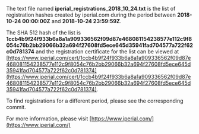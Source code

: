 The text file named **iperial_registrations_2018_10_24.txt** is the list of registration hashes created by iperial.com during the period between **2018-10-24 00:00:00Z** and **2018-10-24 23:59:59Z**.

The SHA 512 hash of the list is **1ccb4b9f24f933b6a8a1a909336562f09d87e468081154238577e112c9f8054c76b2bb29066b32a694f27608fd5ece645d35941fad704577a722f62c0d781374** and the registration certificate for the list can be viewed at [https://www.iperial.com/cert/1ccb4b9f24f933b6a8a1a909336562f09d87e468081154238577e112c9f8054c76b2bb29066b32a694f27608fd5ece645d35941fad704577a722f62c0d781374](https://www.iperial.com/cert/1ccb4b9f24f933b6a8a1a909336562f09d87e468081154238577e112c9f8054c76b2bb29066b32a694f27608fd5ece645d35941fad704577a722f62c0d781374).

To find registrations for a different period, please see the corresponding commit.

For more information, please visit [https://www.iperial.com/](https://www.iperial.com/)
